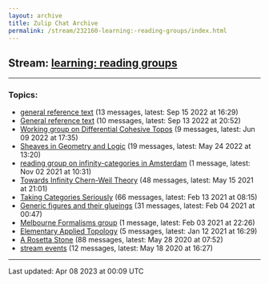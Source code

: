 ```yaml
---
layout: archive
title: Zulip Chat Archive
permalink: /stream/232160-learning:-reading-groups/index.html
---
```


## Stream: [learning: reading groups](https://mattecapu.github.io/ct-zulip-archive/stream/232160-learning:-reading-groups/index.html)
---

### Topics:

* [general reference text](topic/topic_general.20reference.20text.html) (13 messages, latest: Sep 15 2022 at 16:29)
* [General reference text](topic/topic_General.20reference.20text.html) (10 messages, latest: Sep 13 2022 at 20:52)
* [Working group on Differential Cohesive Topos](topic/topic_Working.20group.20on.20Differential.20Cohesive.20Topos.html) (9 messages, latest: Jun 09 2022 at 17:35)
* [Sheaves in Geometry and Logic](topic/topic_Sheaves.20in.20Geometry.20and.20Logic.html) (19 messages, latest: May 24 2022 at 13:20)
* [reading group on infinity-categories in Amsterdam](topic/topic_reading.20group.20on.20infinity-categories.20in.20Amsterdam.html) (1 message, latest: Nov 02 2021 at 10:31)
* [Towards Infinity Chern-Weil Theory](topic/topic_Towards.20Infinity.20Chern-Weil.20Theory.html) (48 messages, latest: May 15 2021 at 21:01)
* [Taking Categories Seriously](topic/topic_Taking.20Categories.20Seriously.html) (66 messages, latest: Feb 13 2021 at 08:15)
* [Generic figures and their glueings](topic/topic_Generic.20figures.20and.20their.20glueings.html) (31 messages, latest: Feb 04 2021 at 00:47)
* [Melbourne Formalisms group](topic/topic_Melbourne.20Formalisms.20group.html) (1 message, latest: Feb 03 2021 at 22:26)
* [Elementary Applied Topology](topic/topic_Elementary.20Applied.20Topology.html) (5 messages, latest: Jan 12 2021 at 16:29)
* [A Rosetta Stone](topic/topic_A.20Rosetta.20Stone.html) (88 messages, latest: May 28 2020 at 07:52)
* [stream events](topic/topic_stream.20events.html) (12 messages, latest: May 18 2020 at 16:27)

<hr><p>Last updated: Apr 08 2023 at 00:09 UTC</p>
